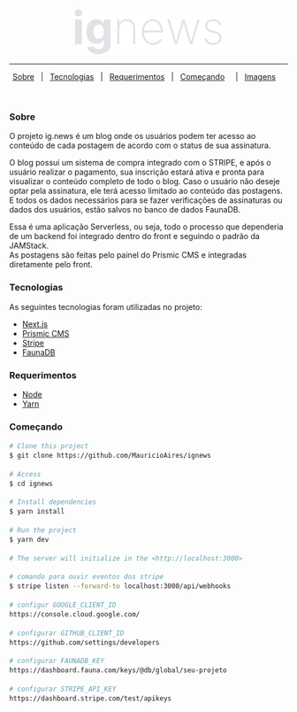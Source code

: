 <p align="center">
<img src=".github/logo-git.svg">
</p>

---

<p align="center">
  <a href="#dart-sobre">Sobre</a> &#xa0; | &#xa0; 
  <a href="#rocket-tecnologias">Tecnologias</a> &#xa0; | &#xa0;
  <a href="#white_check_mark-requerimentos">Requerimentos</a> &#xa0; | &#xa0;
  <a href="#checkered_flag-começando">Começando</a> &#xa0; &#xa0; | &#xa0;
  <a href="#framed_picture-imagens">Imagens</a> &#xa0; &#xa0;
</p>

<br>

### Sobre

O projeto ig.news é um blog onde os usuários podem ter acesso ao conteúdo de cada postagem de acordo com o status de sua assinatura.<br>

O blog possui um sistema de compra integrado com o STRIPE, e após o usuário realizar o pagamento, sua inscrição estará ativa e pronta para visualizar o conteúdo completo de todo o blog. Caso o usuário não deseje optar pela assinatura, ele terá acesso limitado ao conteúdo das postagens. E todos os dados necessários para se fazer verificações de assinaturas ou dados dos usuários, estão salvos no banco de dados FaunaDB.

Essa é uma aplicação Serverless, ou seja, todo o processo que dependeria de um backend foi integrado dentro do front e seguindo o padrão da JAMStack.
<br>
As postagens são feitas pelo painel do Prismic CMS e integradas diretamente pelo front.

### Tecnologias

As seguintes tecnologias foram utilizadas no projeto:

- [Next.js](https://nextjs.org/)
- [Prismic CMS](https://prismic.io/)
- [Stripe](https://stripe.com/)
- [FaunaDB](https://fauna.com/)

### Requerimentos

- [Node](https://nodejs.org/en/)
- [Yarn](https://yarnpkg.com/lang/en/)

### Começando

```bash
# Clone this project
$ git clone https://github.com/MauricioAires/ignews

# Access
$ cd ignews

# Install dependencies
$ yarn install

# Run the project
$ yarn dev

# The server will initialize in the <http://localhost:3000>

# comando para ouvir eventos dos stripe
$ stripe listen --forward-to localhost:3000/api/webhooks

# configur GOOGLE_CLIENT_ID
https://console.cloud.google.com/

# configurar GITHUB_CLIENT_ID
https://github.com/settings/developers

# configurar FAUNADB_KEY
https://dashboard.fauna.com/keys/@db/global/seu-projeto

# configurar STRIPE_API_KEY
https://dashboard.stripe.com/test/apikeys
```

